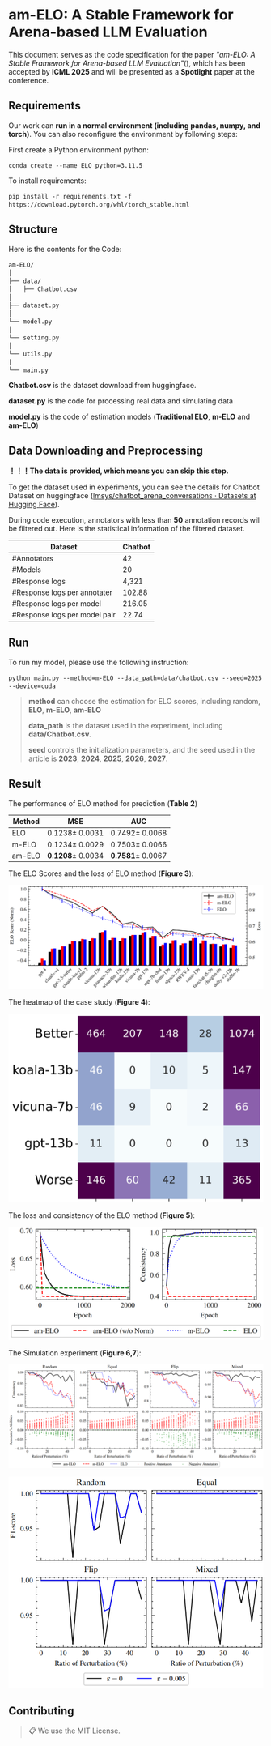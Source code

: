 # am-ELO: A Stable Framework for Arena-based LLM Evaluation

This document serves as the code specification for the paper *"am-ELO: A Stable Framework for Arena-based LLM Evaluation"*(), which has been accepted by **ICML 2025** and will be presented as a **Spotlight** paper at the conference.

## Requirements

Our work can **run in a normal environment (including pandas, numpy, and torch)**.  You can also reconfigure the environment by following steps:

First create a Python environment python:

```setup
conda create --name ELO python=3.11.5
```

To install requirements:

```setup
pip install -r requirements.txt -f https://download.pytorch.org/whl/torch_stable.html
```

## Structure

Here is the contents for the Code:

```train
am-ELO/
│
├── data/
│   ├── Chatbot.csv
│
├── dataset.py
│
└── model.py
│
└── setting.py
│
└── utils.py
|
└── main.py
```

**Chatbot.csv**  is the dataset download from huggingface.

**dataset.py** is the code for processing real data and simulating data

**model.py** is the code of estimation models (**Traditional ELO**, **m-ELO** and **am-ELO**)

## Data Downloading and Preprocessing

**！！！The data is provided, which means you can skip this step.**

To get the dataset used in experiments, you can see the details for Chatbot Dataset on huggingface ([lmsys/chatbot_arena_conversations · Datasets at Hugging Face](https://huggingface.co/datasets/lmsys/chatbot_arena_conversations)).

During code execution, annotators with less than **50** annotation records will be filtered out. Here is the statistical information of the filtered dataset.

| Dataset                       | Chatbot |
| ----------------------------- | ------- |
| #Annotators                   | 42      |
| #Models                       | 20      |
| #Response logs                | 4,321   |
| #Response logs per annotater  | 102.88  |
| #Response logs per model      | 216.05  |
| #Response logs per model pair | 22.74   |

## Run

To run my model, please use the following instruction:

```train
python main.py --method=m-ELO --data_path=data/chatbot.csv --seed=2025 --device=cuda
```

>**method** can choose the estimation for ELO scores, including random, **ELO**, **m-ELO**, **am-ELO**
>
>**data_path** is the dataset used in the experiment, including **data/Chatbot.csv**.
>
>**seed** controls the initialization parameters, and the seed used in the article is **2023**, **2024**, **2025**, **2026**, **2027**.

## Result

The performance of ELO method for prediction (**Table 2**)

| Method | MSE                | AUC                |
| ------ | ------------------ | ------------------ |
| ELO    | 0.1238± 0.0031     | 0.7492± 0.0068     |
| m-ELO  | 0.1234± 0.0029     | 0.7503± 0.0066     |
| am-ELO | **0.1208**± 0.0034 | **0.7581**± 0.0067 |

The ELO Scores and the loss of  ELO method (**Figure 3**):

![](fig/error_bar.png)

The heatmap of the case study (**Figure 4**):

![](fig/sample_heatmap.png)

 The loss and consistency of the ELO method (**Figure 5**):

![](fig/acc_consist.png)

The Simulation experiment (**Figure 6,7**):

![](fig/simu_auc1.png)

![](fig/simu_f1score.png)

## Contributing

>📋  We use the MIT License.
